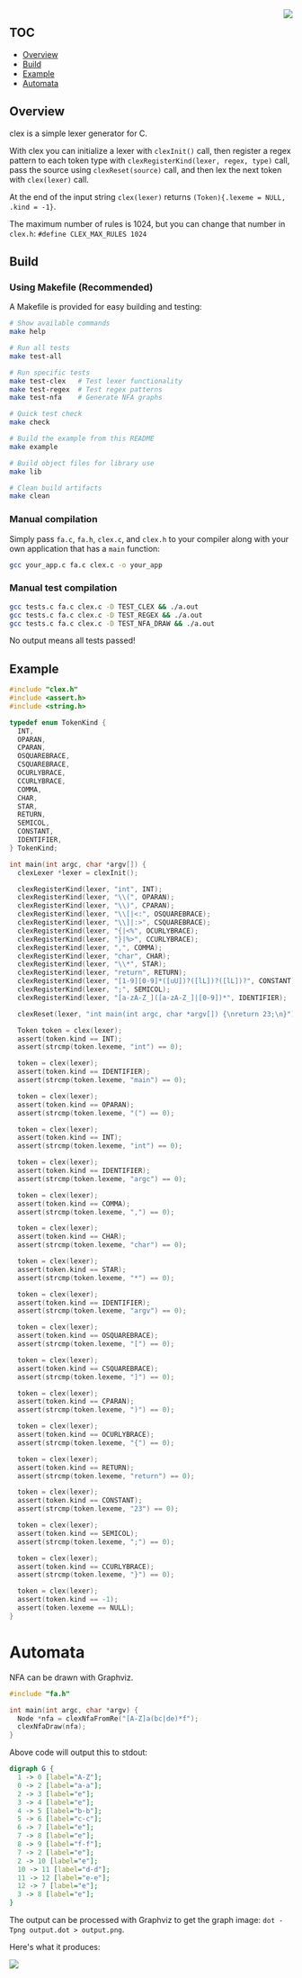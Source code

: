 <img align="right" src="https://raw.githubusercontent.com/h2337/clex/refs/heads/master/logo.svg">

## TOC

* [Overview](#overview)
* [Build](#build)
* [Example](#example)
* [Automata](#automata)

## Overview

clex is a simple lexer generator for C.

With clex you can initialize a lexer with `clexInit()` call, then register a regex pattern to each token type with `clexRegisterKind(lexer, regex, type)` call, pass the source using `clexReset(source)` call, and then lex the next token with `clex(lexer)` call.

At the end of the input string `clex(lexer)` returns `(Token){.lexeme = NULL, .kind = -1}`.

The maximum number of rules is 1024, but you can change that number in `clex.h`: `#define CLEX_MAX_RULES 1024`

## Build

### Using Makefile (Recommended)

A Makefile is provided for easy building and testing:

```bash
# Show available commands
make help

# Run all tests
make test-all

# Run specific tests
make test-clex   # Test lexer functionality
make test-regex  # Test regex patterns
make test-nfa    # Generate NFA graphs

# Quick test check
make check

# Build the example from this README
make example

# Build object files for library use
make lib

# Clean build artifacts
make clean
```

### Manual compilation

Simply pass `fa.c`, `fa.h`, `clex.c`, and `clex.h` to your compiler along with your own application that has a `main` function:

```bash
gcc your_app.c fa.c clex.c -o your_app
```

### Manual test compilation

```bash
gcc tests.c fa.c clex.c -D TEST_CLEX && ./a.out
gcc tests.c fa.c clex.c -D TEST_REGEX && ./a.out
gcc tests.c fa.c clex.c -D TEST_NFA_DRAW && ./a.out
```

No output means all tests passed!

## Example

```c
#include "clex.h"
#include <assert.h>
#include <string.h>

typedef enum TokenKind {
  INT,
  OPARAN,
  CPARAN,
  OSQUAREBRACE,
  CSQUAREBRACE,
  OCURLYBRACE,
  CCURLYBRACE,
  COMMA,
  CHAR,
  STAR,
  RETURN,
  SEMICOL,
  CONSTANT,
  IDENTIFIER,
} TokenKind;

int main(int argc, char *argv[]) {
  clexLexer *lexer = clexInit();

  clexRegisterKind(lexer, "int", INT);
  clexRegisterKind(lexer, "\\(", OPARAN);
  clexRegisterKind(lexer, "\\)", CPARAN);
  clexRegisterKind(lexer, "\\[|<:", OSQUAREBRACE);
  clexRegisterKind(lexer, "\\]|:>", CSQUAREBRACE);
  clexRegisterKind(lexer, "{|<%", OCURLYBRACE);
  clexRegisterKind(lexer, "}|%>", CCURLYBRACE);
  clexRegisterKind(lexer, ",", COMMA);
  clexRegisterKind(lexer, "char", CHAR);
  clexRegisterKind(lexer, "\\*", STAR);
  clexRegisterKind(lexer, "return", RETURN);
  clexRegisterKind(lexer, "[1-9][0-9]*([uU])?([lL])?([lL])?", CONSTANT);
  clexRegisterKind(lexer, ";", SEMICOL);
  clexRegisterKind(lexer, "[a-zA-Z_]([a-zA-Z_]|[0-9])*", IDENTIFIER);

  clexReset(lexer, "int main(int argc, char *argv[]) {\nreturn 23;\n}");

  Token token = clex(lexer);
  assert(token.kind == INT);
  assert(strcmp(token.lexeme, "int") == 0);

  token = clex(lexer);
  assert(token.kind == IDENTIFIER);
  assert(strcmp(token.lexeme, "main") == 0);

  token = clex(lexer);
  assert(token.kind == OPARAN);
  assert(strcmp(token.lexeme, "(") == 0);

  token = clex(lexer);
  assert(token.kind == INT);
  assert(strcmp(token.lexeme, "int") == 0);

  token = clex(lexer);
  assert(token.kind == IDENTIFIER);
  assert(strcmp(token.lexeme, "argc") == 0);

  token = clex(lexer);
  assert(token.kind == COMMA);
  assert(strcmp(token.lexeme, ",") == 0);

  token = clex(lexer);
  assert(token.kind == CHAR);
  assert(strcmp(token.lexeme, "char") == 0);

  token = clex(lexer);
  assert(token.kind == STAR);
  assert(strcmp(token.lexeme, "*") == 0);

  token = clex(lexer);
  assert(token.kind == IDENTIFIER);
  assert(strcmp(token.lexeme, "argv") == 0);

  token = clex(lexer);
  assert(token.kind == OSQUAREBRACE);
  assert(strcmp(token.lexeme, "[") == 0);

  token = clex(lexer);
  assert(token.kind == CSQUAREBRACE);
  assert(strcmp(token.lexeme, "]") == 0);

  token = clex(lexer);
  assert(token.kind == CPARAN);
  assert(strcmp(token.lexeme, ")") == 0);

  token = clex(lexer);
  assert(token.kind == OCURLYBRACE);
  assert(strcmp(token.lexeme, "{") == 0);

  token = clex(lexer);
  assert(token.kind == RETURN);
  assert(strcmp(token.lexeme, "return") == 0);

  token = clex(lexer);
  assert(token.kind == CONSTANT);
  assert(strcmp(token.lexeme, "23") == 0);

  token = clex(lexer);
  assert(token.kind == SEMICOL);
  assert(strcmp(token.lexeme, ";") == 0);

  token = clex(lexer);
  assert(token.kind == CCURLYBRACE);
  assert(strcmp(token.lexeme, "}") == 0);

  token = clex(lexer);
  assert(token.kind == -1);
  assert(token.lexeme == NULL);
}
```

# Automata

NFA can be drawn with Graphviz.

```c
#include "fa.h"

int main(int argc, char *argv) {
  Node *nfa = clexNfaFromRe("[A-Z]a(bc|de)*f");
  clexNfaDraw(nfa);
}
```

Above code will output this to stdout:

```dot
digraph G {
  1 -> 0 [label="A-Z"];
  0 -> 2 [label="a-a"];
  2 -> 3 [label="e"];
  3 -> 4 [label="e"];
  4 -> 5 [label="b-b"];
  5 -> 6 [label="c-c"];
  6 -> 7 [label="e"];
  7 -> 8 [label="e"];
  8 -> 9 [label="f-f"];
  7 -> 2 [label="e"];
  2 -> 10 [label="e"];
  10 -> 11 [label="d-d"];
  11 -> 12 [label="e-e"];
  12 -> 7 [label="e"];
  3 -> 8 [label="e"];
}
```

The output can be processed with Graphviz to get the graph image: `dot -Tpng output.dot > output.png`.

Here's what it produces:

<img src="https://github.com/h2337/file-hosting/blob/023a3a6142b28735b9c4a10fd2be42cf456b43aa/nfa.png?raw=true">
